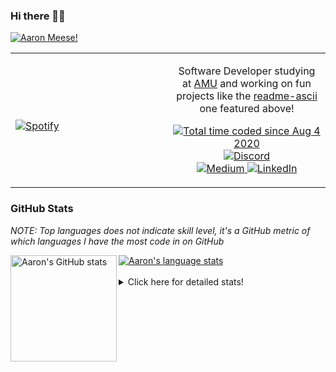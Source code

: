 ### Hi there 👋🏻
[![Aaron Meese!](https://user-images.githubusercontent.com/17814535/88975338-a2aabf00-d27f-11ea-963f-8a19608716b4.png)](https://github.com/ajmeese7/readme-ascii "README ASCII")

<!-- Modified from project here: https://github.com/novatorem/novatorem -->
<table width="100%"> 
  <tr>
  <td width="50%">
      
&nbsp; <br> [![Spotify](https://ajmeese7.vercel.app/api/spotify)](https://open.spotify.com/user/ajmeese)

  </td>
  <td width="50%">
    <p align="center">
    Software Developer studying at <a href="https://www.amu.apus.edu/">AMU</a> and working on fun 
    projects like the <a href="https://github.com/ajmeese7/readme-ascii">readme-ascii</a> one featured above!
    </p>
    <p align="center">
      <a href="https://wakatime.com/@f726891d-3b02-46cd-9b60-e8c59f9e2b14">
        <img src="https://wakatime.com/badge/user/f726891d-3b02-46cd-9b60-e8c59f9e2b14.svg" alt="Total time coded since Aug 4 2020" />
      </a>
      <a href="http://link.aaronmeese.com/discord">
        <img src="https://img.shields.io/badge/discord-ajmeese7%234835-369?style=flat-square&logo=discord&logoColor=white&color=purple" alt="Discord" title="Discord">
      </a>
      <br />
      <a href="https://link.aaronmeese.com/medium">
        <img src="https://img.shields.io/badge/medium-ajmeese7-1DB954?style=flat-square&logo=medium&logoColor=white" alt="Medium" title="Medium">
      </a>
      <a href="https://link.aaronmeese.com/linkedin">
        <img src="https://img.shields.io/badge/linkedIn-aaronmeese-1DB954?style=flat-square&logo=linkedin&logoColor=white&color=blue" alt="LinkedIn" title="LinkedIn">
      </a>
    </p>
  </td>

</table>

[//]: <> (The `&nbsp;` is to have Aphelion take up more space)

### GitHub Stats ###
*NOTE: Top languages does not indicate skill level, it's a GitHub metric of which languages I have the most code in on GitHub*

<a href="https://profile-summary-for-github.com/user/ajmeese7">
  <img align="left" height="170px" src="https://github-readme-stats.vercel.app/api?username=ajmeese7&show_icons=true&line_height=27&count_private=true&include_all_commits=true" alt="Aaron's GitHub stats"/>
  <img src="https://github-readme-stats.vercel.app/api/top-langs/?username=ajmeese7&hide_langs_below=5&layout=compact" alt="Aaron's language stats"/>
</a>

<br />
<br />
<details>
<summary>Click here for detailed stats!</summary>

### :zap: Recent Activity
<!--START_SECTION:activity-->
1. 🗣 Commented on [#16](https://github.com/MineAndCraft12/AaronOS/issues/16) in [MineAndCraft12/AaronOS](https://github.com/MineAndCraft12/AaronOS)
2. 🗣 Commented on [#36](https://github.com/DustinBrett/daedalOS/issues/36) in [DustinBrett/daedalOS](https://github.com/DustinBrett/daedalOS)
3. 🗣 Commented on [#37](https://github.com/os-js/manual.os-js.org/issues/37) in [os-js/manual.os-js.org](https://github.com/os-js/manual.os-js.org)
4. 🗣 Commented on [#274](https://github.com/1j01/jspaint/issues/274) in [1j01/jspaint](https://github.com/1j01/jspaint)
5. 🗣 Commented on [#37](https://github.com/os-js/manual.os-js.org/issues/37) in [os-js/manual.os-js.org](https://github.com/os-js/manual.os-js.org)
<!--END_SECTION:activity-->

### 🧐 Waka Stats
<!--START_SECTION:waka-->
**🐱 My GitHub Data** 

> 🏆 114 Contributions in the Year 2022
 > 
> 📦 376.2 kB Used in GitHub's Storage 
 > 
> 🚫 Not Opted to Hire
 > 
> 📜 83 Public Repositories 
 > 
> 🔑 21 Private Repositories  
 > 
**I'm an Early 🐤** 

```text
🌞 Morning    216 commits    ███████░░░░░░░░░░░░░░░░░░   28.31% 
🌆 Daytime    288 commits    █████████░░░░░░░░░░░░░░░░   37.75% 
🌃 Evening    244 commits    ████████░░░░░░░░░░░░░░░░░   31.98% 
🌙 Night      15 commits     ░░░░░░░░░░░░░░░░░░░░░░░░░   1.97%

```
📅 **I'm Most Productive on Sunday** 

```text
Monday       77 commits     ██░░░░░░░░░░░░░░░░░░░░░░░   10.09% 
Tuesday      126 commits    ████░░░░░░░░░░░░░░░░░░░░░   16.51% 
Wednesday    102 commits    ███░░░░░░░░░░░░░░░░░░░░░░   13.37% 
Thursday     93 commits     ███░░░░░░░░░░░░░░░░░░░░░░   12.19% 
Friday       96 commits     ███░░░░░░░░░░░░░░░░░░░░░░   12.58% 
Saturday     133 commits    ████░░░░░░░░░░░░░░░░░░░░░   17.43% 
Sunday       136 commits    ████░░░░░░░░░░░░░░░░░░░░░   17.82%

```


📊 **This Week I Spent My Time On** 

```text
⌚︎ Time Zone: America/New_York

💬 Programming Languages: 
JavaScript               19 hrs 42 mins      ███████████████░░░░░░░░░░   60.31% 
Markdown                 4 hrs 43 mins       ███░░░░░░░░░░░░░░░░░░░░░░   14.47% 
JSON                     3 hrs 58 mins       ███░░░░░░░░░░░░░░░░░░░░░░   12.17% 
Bash                     1 hr 22 mins        █░░░░░░░░░░░░░░░░░░░░░░░░   4.23% 
SCSS                     57 mins             ░░░░░░░░░░░░░░░░░░░░░░░░░   2.94%

🐱‍💻 Projects: 
aaronmeese.com           17 hrs 20 mins      █████████████░░░░░░░░░░░░   53.09% 
karameese.com            8 hrs 55 mins       ██████░░░░░░░░░░░░░░░░░░░   27.29% 
vault                    3 hrs 21 mins       ██░░░░░░░░░░░░░░░░░░░░░░░   10.28% 
osjs-client              2 hrs 16 mins       █░░░░░░░░░░░░░░░░░░░░░░░░   6.98% 
osjs-gui                 41 mins             ░░░░░░░░░░░░░░░░░░░░░░░░░   2.11%

```

**I Mostly Code in JavaScript** 

```text
JavaScript               31 repos            █████████████░░░░░░░░░░░░   51.67% 
HTML                     8 repos             ███░░░░░░░░░░░░░░░░░░░░░░   13.33% 
Java                     4 repos             █░░░░░░░░░░░░░░░░░░░░░░░░   6.67% 
CSS                      3 repos             █░░░░░░░░░░░░░░░░░░░░░░░░   5.0% 
Python                   3 repos             █░░░░░░░░░░░░░░░░░░░░░░░░   5.0%

```



 Last Updated on 25/01/2022 08:03:53 UTC
<!--END_SECTION:waka-->
</details>

